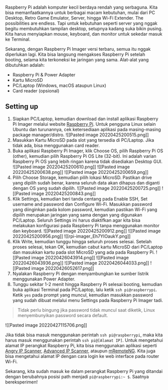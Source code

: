 Raspberry Pi adalah komputer kecil berdaya rendah yang serbaguna. Kita bisa memanfaatkannya untuk berbagai macam kebutuhan, mulai dari PC Desktop, Retro Game Emulator, Server, hingga Wi-Fi Extender. The possibilities are endless. Tapi untuk kebutuhan seperti server yang nggak begitu membutuhkan tampilan desktop, setupnya kadang suka bikin pusing. Kita harus menyiapkan mouse, keyboard, dan monitor untuk sekedar masuk ke Terminal. 

Sekarang, dengan Raspberry Pi Imager versi terbaru, semua itu nggak diperlukan lagi. Kita bisa langsung mengakses Raspberry Pi setelah booting, selama kita terkoneksi ke jaringan yang sama. Alat-alat yang dibutuhkan adalah:

* Raspberry Pi & Power Adapter
* Kartu MicroSD
* PC/Laptop (Windows, macOS ataupun Linux)
* Card reader (opsional)

## Setting up
1. Siapkan PC/Laptop, kemudian download dan install aplikasi Raspberry Pi Imager melalui website [Raspberry Pi](https://www.raspberrypi.com/software/). Untuk pengguna Linux selain Ubuntu dan turunannya, cek ketersediaan aplikasi pada masing-masing package manager/distro.
	![[Pasted image 20220425200515.png]]
2. Masukkan Kartu MicroSD pada slot yang tersedia di PC/Laptop. Jika tidak ada, bisa menggunakan card reader.
3. Buka aplikasi Raspberry Pi Imager, klik Choose OS, pilih Raspberry Pi OS (other), kemudian pilih Raspberry Pi OS Lite (32-bit). Ini adalah varian Raspberry Pi OS yang lebih ringan karena tidak disediakan Desktop GUI.
	![[Pasted image 20220425200610.png]]
	![[Pasted image 20220425200638.png]]
	![[Pasted image 20220425200659.png]]
4. Pilih Choose Storage, kemudian pilih lokasi MicroSD. Pastikan drive yang dipilih sudah benar, karena seluruh data akan dihapus dan diganti dengan OS yang sudah dipilih.
	![[Pasted image 20220425200725.png]]
	![[Pasted image 20220425200843.png]]
5. Klik Settings, kemudian beri tanda centang pada Enable SSH, Set username and password  dan Configure Wi-Fi. Masukkan password yang diinginkan pada kolom password, kemudian pastikan Wi-Fi yang dipilih merupakan jaringan yang sama dengan yang digunakan PC/Laptop. Seluruh Settings ini harus diaktifkan agar kita bisa melakukan konfigurasi pada Raspberry Pi tanpa menggunakan monitor dan keyboard.
	![[Pasted image 20220425200912.png]]
	![[Pasted image 20220425200956.png]]
	![[rpi-imager_Eh7YIOaukY.png]]
6. Klik Write, kemudian tunggu hingga seluruh proses selesai. Setelah proses selesai, tekan OK, kemudian cabut kartu MicroSD dari PC/Laptop dan masukkan kartu pada slot MicroSD yang ada pada Raspberry Pi.
	![[Pasted image 20220426043914.png]]
	![[Pasted image 20220426043936.png]]
	![[Pasted image 20220426044033.png]]
	![[Pasted image 20220426052617.png]]
7. Nyalakan Raspberry Pi dengan menyambungkan ke sumber listrik menggunakan Power Adapter.
8. Tunggu sekitar 1-2 menit hingga Raspberry Pi selesai booting, kemudian buka aplikasi Terminal pada PC/Laptop, lalu ketik `ssh pi@raspberrypi`. Ketik `yes` pada prompt yang muncul, kemudian masukkan password yang sudah dibuat melalui menu Settings pada Raspberry Pi Imager tadi.

> Tidak perlu bingung jika password tidak muncul saat diketik, Linux menyembunyikan password secara default.

![[Pasted image 20220427115706.png]]

Jika tidak bisa masuk menggunakan perintah `ssh pi@raspberrypi`, maka kita harus masuk menggunakan perintah `ssh pi@[Alamat IP]`. Untuk mengetahui alamat IP perangkat Raspberry Pi, kita bisa menggunakan aplikasi seperti [Angry IP Scanner](https://angryip.org/), [Advanced IP Scanner](https://www.advanced-ip-scanner.com/), ataupun [mRemoteNG](https://mremoteng.org/). Kita juga bisa mengetahui alamat IP dengan cara login ke web interface pada router Wi-Fi.

Sekarang, kita sudah masuk ke dalam perangkat Raspberry Pi yang ditandai dengan berubahnya posisi path menjadi `pi@raspberrypi:~ $`. Saatnya bereksperimen!